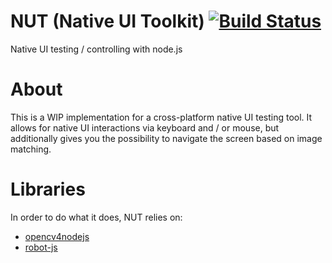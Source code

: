 # NUT (Native UI Toolkit) [![Build Status](https://travis-ci.org/s1hofmann/native-ui-toolkit.svg?branch=master)](https://travis-ci.org/s1hofmann/native-ui-toolkit)
Native UI testing / controlling with node.js


# About

This is a WIP implementation for a cross-platform native UI testing tool.
It allows for native UI interactions via keyboard and / or mouse,
but additionally gives you the possibility to navigate the screen based on image matching.

# Libraries

In order to do what it does, NUT relies on:

- [opencv4nodejs](https://github.com/justadudewhohacks/opencv4nodejs)
- [robot-js](https://github.com/Robot/robot-js)
